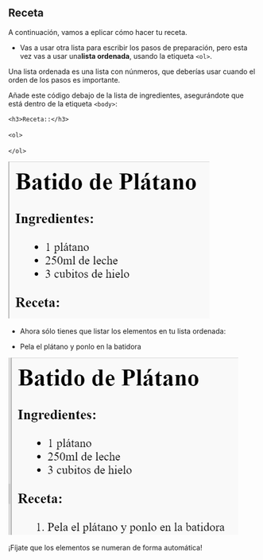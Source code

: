 ## Receta

A continuación, vamos a eplicar cómo hacer tu receta.

+ Vas a usar otra lista para escribir los pasos de preparación, pero esta vez vas a usar una**lista ordenada**, usando la etiqueta `<ol>`.

Una lista ordenada es una lista con núnmeros, que deberías usar cuando el orden de los pasos es importante.

Añade este código debajo de la lista de ingredientes, asegurándote que está dentro de la etiqueta `<body>`:

    <h3>Receta::</h3>
    
    <ol>
    
    </ol>
    

![captura de pantalla](images/recipe-method.png)

+ Ahora sólo tienes que listar los elementos en tu lista ordenada:

    <li>Pela el plátano y ponlo en la batidora</li>
    

![captura de pantalla](images/recipe-ol.png)

¡Fíjate que los elementos se numeran de forma automática!